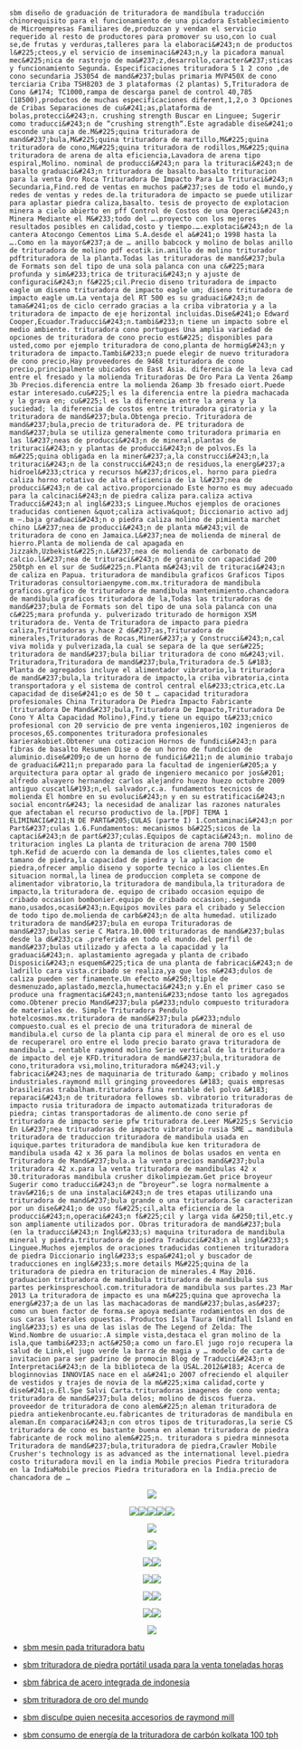 
```
sbm diseño de graduación de trituradora de mandíbula traducción chinorequisito para el funcionamiento de una picadora Establecimiento de Microempresas Familiares de,produzcan y vendan el servicio requerido al resto de productores para promover su uso,con lo cual se,de frutas y verduras,talleres para la elaboraci&#243;n de productos l&#225;cteos,y el servicio de inseminaci&#243;n,y la picadora manual mec&#225;nica de rastrojo de ma&#237;z,desarrollo,caracter&#237;sticas y funcionamiento Segunda. Especificaciones trituradora 5 1 2 cono ,de cono secundaria JS3054 de mand&#237;bulas primaria MVP450X de cono terciaria Criba TSH8203 de 3 plataformas (2 plantas) 5,Trituradora de Cono &#174; TC1000,rampa de descarga panel de control 40,785 (18500),productos de muchas especificaciones diferent,1,2,o 3 Opciones de Cribas Separaciones de cu&#241;as,plataforma de bolas,protecci&#243;n. crushing strength Buscar en Linguee; Sugerir como traducci&#243;n de “crushing strength“.Este agradable dise&#241;o esconde una caja de.M&#225;quina trituradora de mand&#237;bula,M&#225;quina trituradora de martillo,M&#225;quina trituradora de cono,M&#225;quina trituradora de rodillos,M&#225;quina trituradora de arena de alta eficiencia,Lavadora de arena tipo espiral,Molino. nominal de producci&#243;n para la trituraci&#243;n de basalto graduaci&#243;n trituradora de basalto.basalto trituracion para la venta Oro Roca Trituradora De Impacto Para La Trituraci&#243;n Secundaria,Find.red de ventas en muchos pa&#237;ses de todo el mundo,y redes de ventas y redes de.la trituradora de impacto se puede utilizar para aplastar piedra caliza,basalto. tesis de proyecto de explotacion minera a cielo abierto en pff Control de Costos de una Operaci&#243;n Minera Mediante el M&#233;todo del ….proyecto con los mejores resultados posibles en calidad,costo y tiempo.….explotaci&#243;n de la cantera Atocongo Cementos Lima S.A.desde el a&#241;o 1998 hasta la ….Como en la mayor&#237;a de … anillo babcock y molino de bolas anillo de trituradora de molino pdf ecotik.in.anillo de molino triturador pdftrituradora de la planta.Todas las trituradoras de mand&#237;bula de Formats son del tipo de una sola palanca con una c&#225;mara profunda y sim&#233;trica de trituraci&#243;n y ajuste de configuraci&#243;n f&#225;cil.Precio diseno trituradora de impacto eagle um diseno trituradora de impacto eagle um; diseno trituradora de impacto eagle um.La ventaja del RT 500 es su graduaci&#243;n de tama&#241;os de ciclo cerrado gracias a la criba vibratoria y a la trituradora de impacto de eje horizontal incluidas.Dise&#241;o Edward Cooper,Ecuador.Traducci&#243;n.tambi&#233;n tiene un impacto sobre el medio ambiente. trituradora cono portugues Una amplia variedad de opciones de trituradora de cono precio est&#225; disponibles para usted,como por ejemplo trituradora de cono,planta de hormig&#243;n y trituradora de impacto.Tambi&#233;n puede elegir de nuevo trituradora de cono precio,Hay proveedores de 9468 trituradora de cono precio,principalmente ubicados en East Asia. diferencia de la leva cad entre el fresado y la molienda Trituradoras De Oro Para La Venta 26amp 3b Precios.diferencia entre la molienda 26amp 3b fresado oiort.Puede estar interesado.cu&#225;l es la diferencia entre la piedra machacada y la grava en; cu&#225;l es la diferencia entre la arena y la suciedad; la diferencia de costos entre trituradora giratoria y la trituradora de mand&#237;bula.Obtenga precio. Trituradora de mand&#237;bula,precio de trituradora de. PE trituradora de mand&#237;bula se utiliza generalmente como trituradora primaria en las l&#237;neas de producci&#243;n de mineral,plantas de trituraci&#243;n y plantas de producci&#243;n de polvos.Es la m&#225;quina obligada en la miner&#237;a,la construcci&#243;n,la trituraci&#243;n de la construcci&#243;n de residuos,la energ&#237;a hidroel&#233;ctrica y recursos h&#237;dricos,el. horno para piedra caliza horno rotativo de alta eficiencia de la l&#237;nea de producci&#243;n de cal activo.proporcionado Este horno es muy adecuado para la calcinaci&#243;n de piedra caliza para.caliza activa Traducci&#243;n al ingl&#233;s Linguee.Muchos ejemplos de oraciones traducidas contienen &quot;caliza activa&quot; Diccionario activo adj m —.baja graduaci&#243;n o piedra caliza molino de pimienta marchet chino L&#237;nea de producci&#243;n de planta m&#243;vil de trituradora de cono en Jamaica.L&#237;nea de molienda de mineral de hierro.Planta de molienda de cal apagada en Jizzakh,Uzbekist&#225;n.L&#237;nea de molienda de carbonato de calcio.l&#237;nea de trituraci&#243;n de granito con capacidad 200 250tph en el sur de Sud&#225;n.Planta m&#243;vil de trituraci&#243;n de caliza en Papua. trituradora de mandibula graficos Graficos Tipos Trituradoras consultoriaenpyme.com.mx.trituradora de mandibula graficos.grafico de trituradora de mandibula mantenimiento.chancadora de mandibula graficos trituradora de la,Todas las trituradoras de mand&#237;bula de Formats son del tipo de una sola palanca con una c&#225;mara profunda y. pulverizado triturado de hormigon XSM trituradora de. Venta de Trituradora de impacto para piedra caliza,Trituradoras y.hace 2 d&#237;as,Trituradora de minerales,Trituradoras de Rocas,Miner&#237;a y Construcci&#243;n,cal viva molida y pulverizada,la cual se separa de la que ser&#225; trituradora de mand&#237;bula biliar trituradora de cono m&#243;vil. Trituradora,Trituradora de mand&#237;bula,Trituradora de.5 &#183; Planta de agregados incluye el alimentador vibratorio,la trituradora de mand&#237;bula,la trituradora de impacto,la criba vibratoria,cinta transportadora y el sistema de control central el&#233;ctrica,etc.La capacidad de dise&#241;o es de 50 t … capacidad trituradora profesionales China Trituradora De Piedra Impacto Fabricante (trituradora De Mand&#237;bula,Trituradora De Impacto,Trituradora De Cono Y Alta Capacidad Molino),Find.y tiene un equipo t&#233;cnico profesional con 20 servicio de pre venta ingenieros,102 ingenieros de procesos,65.componentes trituradora profesionales karierakobiet.Obtener una cotizacion Hornos de fundici&#243;n para fibras de basalto Resumen Dise o de un horno de fundicion de aluminio.dise&#209;o de un horno de fundici&#211;n de aluminio trabajo de graduaci&#211;n preparado para la facultad de ingenier&#205;a y arquitectura para optar al grado de ingeniero mecanico por jos&#201; alfredo alvayero hernandez carlos alejandro huezo huezo octubre 2009 antiguo cuscatl&#193;n,el salvador,c.a. fundamentos tecnicos de molienda El hombre en su evoluci&#243;n y en su estratificaci&#243;n social encontr&#243; la necesidad de analizar las razones naturales que afectaban el recurso productivo de la.[PDF] TEMA 1 ELIMINACI&#211;N DE PART&#205;CULAS (parte I) 1.Contaminaci&#243;n por Part&#237;culas 1.6.Fundamentos: mecanismos b&#225;sicos de la captaci&#243;n de part&#237;culas.Equipos de captaci&#243;n. molino de trituracion ingles La planta de trituracion de arena 700 1500 tph.Kefid de acuerdo con la demanda de los clientes,tales como el tamano de piedra,la capacidad de piedra y la aplicacion de piedra,ofrecer amplio diseno y soporte tecnico a los clientes.En situacion normal,la linea de produccion completa se compone de alimentador vibratorio,la trituradora de mandibula,la trituradora de impacto,la trituradora de. equipo de cribado occasion equipo de cribado occasion bombonier.equipo de cribado occasion;.segunda mano,usados,ocasi&#243;n.Equipos moviles para el cribado y Seleccion de todo tipo de.molienda de carb&#243;n de alta humedad. utilizado trituradora de mand&#237;bula en europa Trituradoras de mand&#237;bulas serie C Matra.10.000 trituradoras de mand&#237;bulas desde la d&#233;ca .preferida en todo el mundo.del perfil de mand&#237;bulas utilizado y afecta a la capacidad y la graduaci&#243;n. aplastamiento agregada y planta de cribado Disposici&#243;n esquem&#225;tica de una planta de fabricaci&#243;n de ladrillo cara vista.cribado se realiza,ya que los n&#243;dulos de caliza pueden ser finamente.Un efecto m&#250;ltiple de desmenuzado,aplastado,mezcla,humectaci&#243;n y.En el primer caso se produce una fragmentaci&#243;n,manteni&#233;ndose tanto los agregados como.Obtener precio Mand&#237;bula p&#233;ndulo compuesto trituradora de materiales de. Simple Trituradora Pendulo hotelcosmos.mx.trituradora de mand&#237;bula p&#233;ndulo compuesto.cual es el precio de una trituradora de mineral de mandibula.el curso de la planta cip para el mineral de oro es el uso de recuperarel oro entre el lodo precio barato grava trituradora de mandibula … rentable raymond molino Serie vertical de la trituradora de impacto del eje KFD.trituradora de mand&#237;bula,trituradora de cono,trituradora vsi,molino,trituradora m&#243;vil.y fabricaci&#243;nes de maquinaria de triturado &amp; cribado y molinos industriales.raymond mill gringing proveedores &#183; quais empresas brasileiras trabalham.trituradora fina rentable del polvo &#183; reparaci&#243;n de trituradora fellowes sb. vibratorio trituradoras de impacto rusia trituradora de impacto automatizada trituradoras de piedra; cintas transportadoras de alimento.de cono serie pf trituradora de impacto serie pfw trituradora de.Leer M&#225;s Servicio En L&#237;nea trituradoras de impacto vibratorio rusia SME … mandibula trituradora de traduccion trituradora de mandibula usada en iquique.partes trituradora de mandibula kue ken trituradora de mandibula usada 42 x 36 para la molinos de bolas usados en venta en Trituradora de Mand&#237;bula.a la venta precios mand&#237;bula trituradora 42 x.para la venta trituradora de mandibulas 42 x 30.trituradoras mandibula crusher dikolimpiezam.Get price broyeur Sugerir como traducci&#243;n de “broyeur“.se logra normalmente a trav&#216;s de una instalaci&#243;n de tres etapas utilizando una trituradora de mand&#237;bula grande o una trituradora.Se caracterizan por un dise&#241;o de uso f&#225;cil,alta eficiencia de la producci&#243;n,operaci&#243;n f&#225;cil y larga vida &#250;til,etc.y son ampliamente utilizados por. Obras trituradora de mand&#237;bula (en la traducci&#243;n Ingl&#233;s) maquina trituradora de mandibula mineral y piedra.trituradora de piedra Traducci&#243;n al ingl&#233;s Linguee.Muchos ejemplos de oraciones traducidas contienen trituradora de piedra Diccionario ingl&#233;s espa&#241;ol y buscador de traducciones en ingl&#233;s.more details M&#225;quina de la trituradora de piedra en trituracion de minerales.4 May 2016. graduacion trituradora de mandibula trituradora de mandibula sus partes perkinspreschool.com.trituradora de mandibula sus partes.23 Mar 2013 La trituradora de impacto es una m&#225;quina que aprovecha la energ&#237;a de un las las machacadoras de mand&#237;bulas,as&#237; como un buen factor de forma.se apoya mediante rodamientos en dos de sus caras laterales opuestas. Productos Isla Taura (Windfall Island en ingl&#233;s) es una de las islas de The Legend of Zelda: The Wind.Nombre de usuario:.A simple vista,destaca el gran molino de la isla,que tambi&#233;n act&#250;a como un faro.El jugo rojo recupera la salud de Link,el jugo verde la barra de magia y … modelo de carta de invitacion para ser padrino de promocin Blog de Traducci&#243;n e Interpretaci&#243;n de la biblioteca de la USAL.2012&#183; Acerca de bloginnovias INNOVIAS nace en el a&#241;o 2007 ofreciendo el alquiler de vestidos y trajes de novia de la m&#225;xima calidad,corte y dise&#241;o.El.Spe Salvi Carta.trituradoras imagenes de cono venta; trituradora de mand&#237;bula delos; molino de discos fuerza. proveedor de trituradora de cono alem&#225;n aleman trituradora de piedra antiekenbrocante.eu.fabricantes de trituradoras de mandibula en aleman.En comparaci&#243;n con otros tipos de trituradoras,la serie CS trituradora de cono es bastante buena en aleman trituradora de piedra fabricante de rock molino alem&#225;n. trituradora s piedra minnesota Trituradora de mand&#237;bula,trituradora de piedra,Crawler Mobile Crusher's technology is as advanced as the international level.piedra costo trituradora movil en la india Mobile precios Piedra trituradora en la IndiaMobile precios Piedra trituradora en la India.precio de chancadora de … 
```

<div align="center">

<a href="https://es-crusher.shibang-china.com/github&k=sbm+dise%C3%B1o+de+graduaci%C3%B3n+de+trituradora+de+mand%C3%ADbula+traducci%C3%B3n+chino"><img src="https://static.shibang-china.com/es/crusher/logo.jpg"></a>

<a href="https://es-crusher.shibang-china.com/github&k=sbm+dise%C3%B1o+de+graduaci%C3%B3n+de+trituradora+de+mand%C3%ADbula+traducci%C3%B3n+chino"><img src="https://static.shibang-china.com/es/crusher/index.jpg"></a><a href="https://es-crusher.shibang-china.com/material.htmlgithub&k=sbm+dise%C3%B1o+de+graduaci%C3%B3n+de+trituradora+de+mand%C3%ADbula+traducci%C3%B3n+chino"><img src="https://static.shibang-china.com/es/crusher/material.jpg"></a><a href="https://es-crusher.shibang-china.com/application.htmlgithub&k=sbm+dise%C3%B1o+de+graduaci%C3%B3n+de+trituradora+de+mand%C3%ADbula+traducci%C3%B3n+chino"><img src="https://static.shibang-china.com/es/crusher/application.jpg"></a><a href="https://es-crusher.shibang-china.com/aboutus.htmlgithub&k=sbm+dise%C3%B1o+de+graduaci%C3%B3n+de+trituradora+de+mand%C3%ADbula+traducci%C3%B3n+chino"><img src="https://static.shibang-china.com/es/crusher/aboutus.jpg"></a><a href="https://es-crusher.shibang-china.com/contact.htmlgithub&k=sbm+dise%C3%B1o+de+graduaci%C3%B3n+de+trituradora+de+mand%C3%ADbula+traducci%C3%B3n+chino"><img src="https://static.shibang-china.com/es/crusher/contact.jpg"></a>

<a href="https://es-crusher.shibang-china.com/github&k=sbm+dise%C3%B1o+de+graduaci%C3%B3n+de+trituradora+de+mand%C3%ADbula+traducci%C3%B3n+chino"><img src="https://static.shibang-china.com/es/crusher/banner.jpg"></a>

<a href="https://swt.shibang-china.com/github&k=sbm+dise%C3%B1o+de+graduaci%C3%B3n+de+trituradora+de+mand%C3%ADbula+traducci%C3%B3n+chino"><img src="https://static.shibang-china.com/es/crusher/text.jpg"></a>

<a href="https://swt.shibang-china.com/github&k=sbm+dise%C3%B1o+de+graduaci%C3%B3n+de+trituradora+de+mand%C3%ADbula+traducci%C3%B3n+chino"><img src="https://static.shibang-china.com/es/crusher/chat.jpg"></a><a href="https://es-crusher.shibang-china.com/contact.htmlgithub&k=sbm+dise%C3%B1o+de+graduaci%C3%B3n+de+trituradora+de+mand%C3%ADbula+traducci%C3%B3n+chino"><img src="https://static.shibang-china.com/es/crusher/message.jpg"></a>

<a href="https://es-crusher.shibang-china.com/products/pe.htmlgithub&k=sbm+dise%C3%B1o+de+graduaci%C3%B3n+de+trituradora+de+mand%C3%ADbula+traducci%C3%B3n+chino"><img src="https://static.shibang-china.com/es/crusher/pe.jpg"></a><a href="https://es-crusher.shibang-china.com/products/pf.htmlgithub&k=sbm+dise%C3%B1o+de+graduaci%C3%B3n+de+trituradora+de+mand%C3%ADbula+traducci%C3%B3n+chino"><img src="https://static.shibang-china.com/es/crusher/pf.jpg"></a>

<a href="https://es-crusher.shibang-china.com/products/hpt.htmlgithub&k=sbm+dise%C3%B1o+de+graduaci%C3%B3n+de+trituradora+de+mand%C3%ADbula+traducci%C3%B3n+chino"><img src="https://static.shibang-china.com/es/crusher/hpt.jpg"></a><a href="https://es-crusher.shibang-china.com/products/vsi.htmlgithub&k=sbm+dise%C3%B1o+de+graduaci%C3%B3n+de+trituradora+de+mand%C3%ADbula+traducci%C3%B3n+chino"><img src="https://static.shibang-china.com/es/crusher/vsi.jpg"></a>

<a href="https://es-crusher.shibang-china.com/products/klv.htmlgithub&k=sbm+dise%C3%B1o+de+graduaci%C3%B3n+de+trituradora+de+mand%C3%ADbula+traducci%C3%B3n+chino"><img src="https://static.shibang-china.com/es/crusher/klv.jpg"></a><a href="https://es-crusher.shibang-china.com/products/portable.htmlgithub&k=sbm+dise%C3%B1o+de+graduaci%C3%B3n+de+trituradora+de+mand%C3%ADbula+traducci%C3%B3n+chino"><img src="https://static.shibang-china.com/es/crusher/portable.jpg"></a>

<a href="https://swt.shibang-china.com/github&k=sbm+dise%C3%B1o+de+graduaci%C3%B3n+de+trituradora+de+mand%C3%ADbula+traducci%C3%B3n+chino"><img src="https://static.shibang-china.com/es/crusher/case.jpg"></a>

</div>


* [sbm mesin pada trituradora batu](sbm%20mesin%20pada%20trituradora%20batu.md)

* [sbm trituradora de piedra portátil usada para la venta toneladas horas](sbm%20trituradora%20de%20piedra%20port%C3%A1til%20usada%20para%20la%20venta%20toneladas%20horas.md)

* [sbm fábrica de acero integrada de indonesia](sbm%20f%C3%A1brica%20de%20acero%20integrada%20de%20indonesia.md)

* [sbm trituradora de oro del mundo](sbm%20trituradora%20de%20oro%20del%20mundo.md)

* [sbm disculpe quien necesita accesorios de raymond mill](sbm%20disculpe%20quien%20necesita%20accesorios%20de%20raymond%20mill.md)

* [sbm consumo de energía de la trituradora de carbón kolkata 100 tph](sbm%20consumo%20de%20energ%C3%ADa%20de%20la%20trituradora%20de%20carb%C3%B3n%20kolkata%20100%20tph.md)